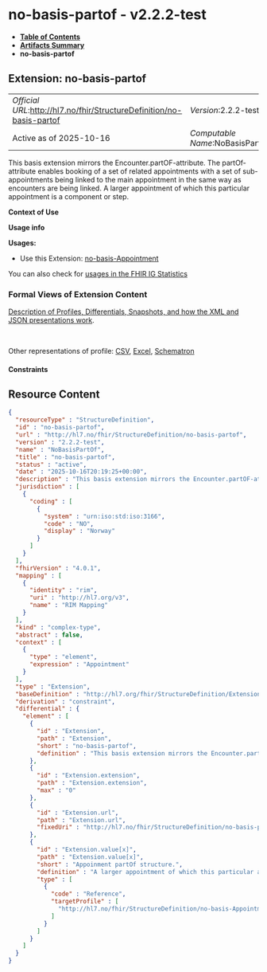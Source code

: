 # no-basis-partof - v2.2.2-test

* [**Table of Contents**](toc.md)
* [**Artifacts Summary**](artifacts.md)
* **no-basis-partof**

## Extension: no-basis-partof 

| | |
| :--- | :--- |
| *Official URL*:http://hl7.no/fhir/StructureDefinition/no-basis-partof | *Version*:2.2.2-test |
| Active as of 2025-10-16 | *Computable Name*:NoBasisPartOf |

This basis extension mirrors the Encounter.partOF-attribute. The partOf-attribute enables booking of a set of related appointments with a set of sub-appointments being linked to the main appointment in the same way as encounters are being linked. A larger appointment of which this particular appointment is a component or step.

**Context of Use**

**Usage info**

**Usages:**

* Use this Extension: [no-basis-Appointment](StructureDefinition-no-basis-Appointment.md)

You can also check for [usages in the FHIR IG Statistics](https://packages2.fhir.org/xig/hl7.fhir.no.basis|current/StructureDefinition/no-basis-partof)

### Formal Views of Extension Content

 [Description of Profiles, Differentials, Snapshots, and how the XML and JSON presentations work](http://build.fhir.org/ig/FHIR/ig-guidance/readingIgs.html#structure-definitions). 

 

Other representations of profile: [CSV](StructureDefinition-no-basis-partof.csv), [Excel](StructureDefinition-no-basis-partof.xlsx), [Schematron](StructureDefinition-no-basis-partof.sch) 

#### Constraints



## Resource Content

```json
{
  "resourceType" : "StructureDefinition",
  "id" : "no-basis-partof",
  "url" : "http://hl7.no/fhir/StructureDefinition/no-basis-partof",
  "version" : "2.2.2-test",
  "name" : "NoBasisPartOf",
  "title" : "no-basis-partof",
  "status" : "active",
  "date" : "2025-10-16T20:19:25+00:00",
  "description" : "This basis extension mirrors the Encounter.partOF-attribute. The partOf-attribute enables booking of a set of related appointments with a set of sub-appointments being linked to the main appointment in the same way as encounters are being linked. A larger appointment of which this particular appointment is a component or step.",
  "jurisdiction" : [
    {
      "coding" : [
        {
          "system" : "urn:iso:std:iso:3166",
          "code" : "NO",
          "display" : "Norway"
        }
      ]
    }
  ],
  "fhirVersion" : "4.0.1",
  "mapping" : [
    {
      "identity" : "rim",
      "uri" : "http://hl7.org/v3",
      "name" : "RIM Mapping"
    }
  ],
  "kind" : "complex-type",
  "abstract" : false,
  "context" : [
    {
      "type" : "element",
      "expression" : "Appointment"
    }
  ],
  "type" : "Extension",
  "baseDefinition" : "http://hl7.org/fhir/StructureDefinition/Extension",
  "derivation" : "constraint",
  "differential" : {
    "element" : [
      {
        "id" : "Extension",
        "path" : "Extension",
        "short" : "no-basis-partof",
        "definition" : "This basis extension mirrors the Encounter.partOF-attribute. The partOf-attribute enables booking of a set of related appointments with a set of sub-appointments being linked to the main appointment in the same way as encounters are being linked. A larger appointment of which this particular appointment is a component or step."
      },
      {
        "id" : "Extension.extension",
        "path" : "Extension.extension",
        "max" : "0"
      },
      {
        "id" : "Extension.url",
        "path" : "Extension.url",
        "fixedUri" : "http://hl7.no/fhir/StructureDefinition/no-basis-partof"
      },
      {
        "id" : "Extension.value[x]",
        "path" : "Extension.value[x]",
        "short" : "Appoinment partOf structure.",
        "definition" : "A larger appointment of which this particular appointment is a component or step.",
        "type" : [
          {
            "code" : "Reference",
            "targetProfile" : [
              "http://hl7.no/fhir/StructureDefinition/no-basis-Appointment"
            ]
          }
        ]
      }
    ]
  }
}

```
